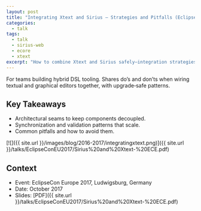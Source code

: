```yaml
---
layout: post
title: "Integrating Xtext and Sirius — Strategies and Pitfalls (EclipseCon Europe 2017)"
categories:
  - talk
tags:
  - talk
  - sirius-web
  - ecore
  - xtext
excerpt: "How to combine Xtext and Sirius safely—integration strategies, pitfalls, and evolution patterns from the field."
---
```


For teams building hybrid DSL tooling. Shares do’s and don’ts when wiring textual and graphical editors together, with upgrade‑safe patterns.

## Key Takeaways
- Architectural seams to keep components decoupled.
- Synchronization and validation patterns that scale.
- Common pitfalls and how to avoid them.

[![]({{ site.url }}/images/blog/2016-2017/integratingxtext.png)]({{ site.url }}/talks/EclipseConEU2017/Sirius%20and%20Xtext-%20ECE.pdf)


## Context
- Event: EclipseCon Europe 2017, Ludwigsburg, Germany
- Date: October 2017
- Slides: [PDF]({{ site.url }}/talks/EclipseConEU2017/Sirius%20and%20Xtext-%20ECE.pdf)
